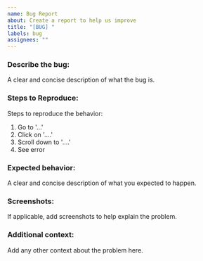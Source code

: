 ```yaml
---
name: Bug Report
about: Create a report to help us improve
title: "[BUG] "
labels: bug
assignees: ""
---
```


### Describe the bug:

A clear and concise description of what the bug is.

### Steps to Reproduce:

Steps to reproduce the behavior:

1. Go to '...'
2. Click on '....'
3. Scroll down to '....'
4. See error

### Expected behavior:

A clear and concise description of what you expected to happen.

### Screenshots:

If applicable, add screenshots to help explain the problem.

### Additional context:

Add any other context about the problem here.
